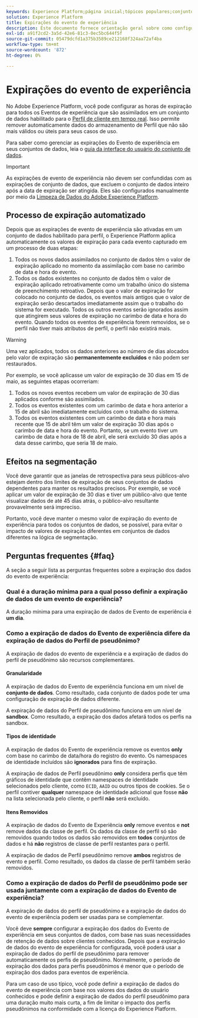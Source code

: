 ```yaml
---
keywords: Experience Platform;página inicial;tópicos populares;conjunto de dados;conjunto de dados;tempo de vida;ttl;time-to-live;
solution: Experience Platform
title: Expirações do evento de experiência
description: Este documento fornece orientação geral sobre como configurar tempos de expiração para eventos de experiência individuais em um conjunto de dados do Adobe Experience Platform.
exl-id: a91f2cd2-3a5d-42e6-81c3-0ec5bc644f5f
source-git-commit: 05479dcfd1a375b3589ce212168f324aa72af4ba
workflow-type: tm+mt
source-wordcount: '872'
ht-degree: 0%

---
```


# Expirações do evento de experiência

No Adobe Experience Platform, você pode configurar as horas de expiração para todos os Eventos de experiência que são assimilados em um conjunto de dados habilitado para o [Perfil de cliente em tempo real](./home.md). Isso permite remover automaticamente dados do armazenamento de Perfil que não são mais válidos ou úteis para seus casos de uso.

Para saber como gerenciar as expirações do Evento de experiência em seus conjuntos de dados, leia o [guia da interface do usuário do conjunto de dados](../catalog/datasets/user-guide.md#data-retention-policy).

>[!IMPORTANT]
>
>As expirações de evento de experiência não devem ser confundidas com as expirações de conjunto de dados, que excluem o conjunto de dados inteiro após a data de expiração ser atingida. Eles são configurados manualmente por meio da [Limpeza de Dados do Adobe Experience Platform](../hygiene/home.md).

## Processo de expiração automatizado

Depois que as expirações de evento de experiência são ativadas em um conjunto de dados habilitado para perfil, o Experience Platform aplica automaticamente os valores de expiração para cada evento capturado em um processo de duas etapas:

1. Todos os novos dados assimilados no conjunto de dados têm o valor de expiração aplicado no momento da assimilação com base no carimbo de data e hora do evento.
1. Todos os dados existentes no conjunto de dados têm o valor de expiração aplicado retroativamente como um trabalho único do sistema de preenchimento retroativo. Depois que o valor de expiração for colocado no conjunto de dados, os eventos mais antigos que o valor de expiração serão descartados imediatamente assim que o trabalho do sistema for executado. Todos os outros eventos serão ignorados assim que atingirem seus valores de expiração no carimbo de data e hora do evento. Quando todos os eventos de experiência forem removidos, se o perfil não tiver mais atributos de perfil, o perfil não existirá mais.

>[!WARNING]
>
>Uma vez aplicados, todos os dados anteriores ao número de dias alocados pelo valor de expiração são **permanentemente excluídos** e não podem ser restaurados.

Por exemplo, se você aplicasse um valor de expiração de 30 dias em 15 de maio, as seguintes etapas ocorreriam:

1. Todos os novos eventos recebem um valor de expiração de 30 dias aplicados conforme são assimilados.
1. Todos os eventos existentes com um carimbo de data e hora anterior a 15 de abril são imediatamente excluídos com o trabalho do sistema.
1. Todos os eventos existentes com um carimbo de data e hora mais recente que 15 de abril têm um valor de expiração 30 dias após o carimbo de data e hora do evento. Portanto, se um evento tiver um carimbo de data e hora de 18 de abril, ele será excluído 30 dias após a data desse carimbo, que seria 18 de maio.

## Efeitos na segmentação

Você deve garantir que as janelas de retrospectiva para seus públicos-alvo estejam dentro dos limites de expiração de seus conjuntos de dados dependentes para manter os resultados precisos. Por exemplo, se você aplicar um valor de expiração de 30 dias e tiver um público-alvo que tente visualizar dados de até 45 dias atrás, o público-alvo resultante provavelmente será impreciso.

Portanto, você deve manter o mesmo valor de expiração do evento de experiência para todos os conjuntos de dados, se possível, para evitar o impacto de valores de expiração diferentes em conjuntos de dados diferentes na lógica de segmentação.

## Perguntas frequentes {#faq}

A seção a seguir lista as perguntas frequentes sobre a expiração dos dados do evento de experiência:

### Qual é a duração mínima para a qual posso definir a expiração de dados de um evento de experiência?

A duração mínima para uma expiração de dados de Evento de experiência é **um dia**.

### Como a expiração de dados do Evento de experiência difere da expiração de dados do Perfil de pseudônimo?

A expiração de dados do evento de experiência e a expiração de dados do perfil de pseudônimo são recursos complementares.

#### Granularidade

A expiração de dados do Evento de experiência funciona em um nível de **conjunto de dados**. Como resultado, cada conjunto de dados pode ter uma configuração de expiração de dados diferente.

A expiração de dados do Perfil de pseudônimo funciona em um nível de **sandbox**. Como resultado, a expiração dos dados afetará todos os perfis na sandbox.

#### Tipos de identidade

A expiração de dados do Evento de experiência remove os eventos **only** com base no carimbo de data/hora do registro do evento. Os namespaces de identidade incluídos são **ignorados** para fins de expiração.

A expiração de dados de Perfil pseudônimo **only** considera perfis que têm gráficos de identidade que contêm namespaces de identidade selecionados pelo cliente, como `ECID`, `AAID` ou outros tipos de cookies. Se o perfil contiver **qualquer** namespace de identidade adicional que fosse **não** na lista selecionada pelo cliente, o perfil **não** será excluído.

#### Itens Removidos

A expiração de dados do Evento de Experiência **only** remove eventos e **not** remove dados da classe de perfil. Os dados da classe de perfil só são removidos quando todos os dados são removidos em **todos** conjuntos de dados e há **não** registros de classe de perfil restantes para o perfil.

A expiração de dados de Perfil pseudônimo remove **ambos** registros de evento e perfil. Como resultado, os dados da classe de perfil também serão removidos.

### Como a expiração de dados do Perfil de pseudônimo pode ser usada juntamente com a expiração de dados do Evento de experiência?

A expiração de dados do perfil de pseudônimo e a expiração de dados do evento de experiência podem ser usadas para se complementar.

Você deve **sempre** configurar a expiração dos dados do Evento de experiência em seus conjuntos de dados, com base nas suas necessidades de retenção de dados sobre clientes conhecidos. Depois que a expiração de dados do evento de experiência for configurada, você poderá usar a expiração de dados do perfil de pseudônimo para remover automaticamente os perfis de pseudônimo. Normalmente, o período de expiração dos dados para perfis pseudônimos é menor que o período de expiração dos dados para eventos de experiência.

Para um caso de uso típico, você pode definir a expiração de dados do evento de experiência com base nos valores dos dados do usuário conhecidos e pode definir a expiração de dados do perfil pseudônimo para uma duração muito mais curta, a fim de limitar o impacto dos perfis pseudônimos na conformidade com a licença do Experience Platform.

